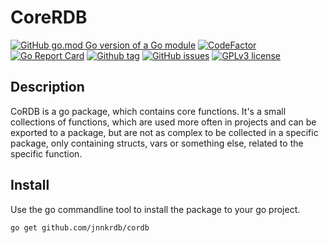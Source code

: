 # CoreRDB

[![GitHub go.mod Go version of a Go module](https://img.shields.io/github/go-mod/go-version/jnnkrdb/cordb)](https://github.com/jnnkrdb/cordb)
[![CodeFactor](https://www.codefactor.io/repository/github/jnnkrdb/cordb/badge)](https://www.codefactor.io/repository/github/jnnkrdb/cordb)
[![Go Report Card](https://goreportcard.com/badge/github.com/jnnkrdb/cordb)](https://goreportcard.com/report/github.com/jnnkrdb/cordb)
[![Github tag](https://badgen.net/github/tag/jnnkrdb/cordb)](https://github.com/jnnkrdb/cordb/tags/)
[![GitHub issues](https://badgen.net/github/issues/jnnkrdb/cordb/)](https://github.com/jnnkrdb/cordb/issues/)
[![GPLv3 license](https://img.shields.io/badge/License-GPLv3-blue.svg)](http://perso.crans.org/besson/LICENSE.html)

## Description

CoRDB is a go package, which contains core functions. It's a small collections of functions, which are used more often in projects and can be exported to a package, but are not as complex to be collected in a specific package, only containing structs, vars or something else, related to the specific function.

## Install
Use the go commandline tool to install the package to your go project.
```
go get github.com/jnnkrdb/cordb
```

